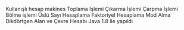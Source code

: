 Kullanışlı hesap makines
Toplama İşlemi
Çıkarma İşlemi
Çarpma İşlemi
Bölme işlemi
Üslü Sayı Hesaplama
Faktoriyel Hesaplama
Mod Alma
Dikdörtgen Alan ve Çevre Hesabı
Java 1.8 ile yapıldı
